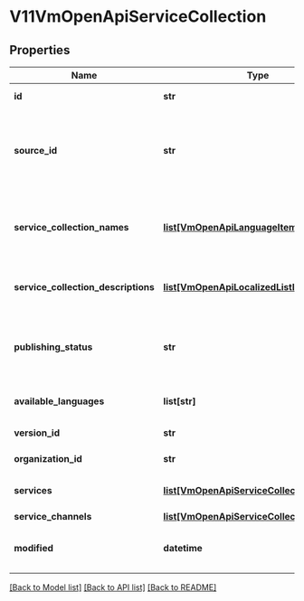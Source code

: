 # V11VmOpenApiServiceCollection

## Properties
Name | Type | Description | Notes
------------ | ------------- | ------------- | -------------
**id** | **str** | PTV service identifier. | [optional] 
**source_id** | **str** | External system identifier for the entity. User needs to be logged in to be able to get/set value. | [optional] 
**service_collection_names** | [**list[VmOpenApiLanguageItem]**](VmOpenApiLanguageItem.md) | List of localized service collection names. (Max.Length: 100). | [optional] 
**service_collection_descriptions** | [**list[VmOpenApiLocalizedListItem]**](VmOpenApiLocalizedListItem.md) | List of localized service collection descriptions. | [optional] 
**publishing_status** | **str** | Publishing status. Possible values are: Draft, Published, Deleted or Modified. | 
**available_languages** | **list[str]** | Gets or sets available languages | [optional] 
**version_id** | **str** | The identifier for current version. | [optional] 
**organization_id** | **str** | Main responsible organization Id. | [optional] 
**services** | [**list[VmOpenApiServiceCollectionService]**](VmOpenApiServiceCollectionService.md) | List of service collection services. | [optional] 
**service_channels** | [**list[VmOpenApiServiceCollectionChannel]**](VmOpenApiServiceCollectionChannel.md) |  | [optional] 
**modified** | **datetime** | Date when item was modified/created (UTC). | [optional] 

[[Back to Model list]](../README.md#documentation-for-models) [[Back to API list]](../README.md#documentation-for-api-endpoints) [[Back to README]](../README.md)

